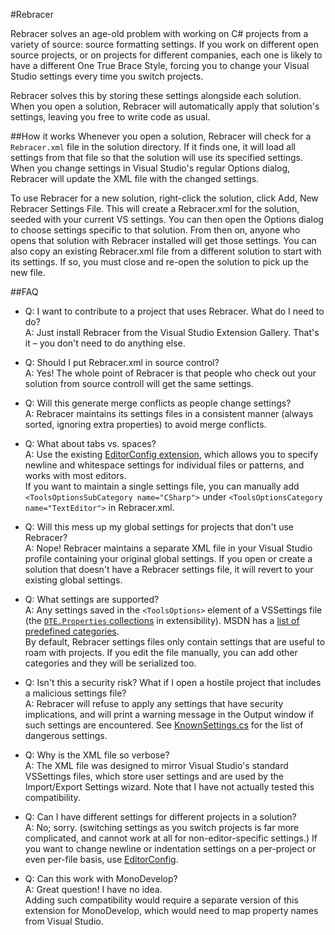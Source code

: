 #Rebracer

Rebracer solves an age-old problem with working on C# projects from a variety of source: source formatting settings.
If you work on different open source projects, or on projects for different companies, each one is likely to have a different One True Brace Style, forcing you to change your Visual Studio settings every time you switch projects.

Rebracer solves this by storing these settings alongside each solution.  When you open a solution, Rebracer will automatically apply that solution's settings, leaving you free to write code as usual.

##How it works
Whenever you open a solution, Rebracer will check for a `Rebracer.xml` file in the solution directory.  If it finds one, it will load all settings from that file so that the solution will use its specified settings.  When you change settings in Visual Studio's regular Options dialog, Rebracer will update the XML file with the changed settings. 

To use Rebracer for a new solution, right-click the solution, click Add, New Rebracer Settings File.  This will create a Rebracer.xml for the solution, seeded with your current VS settings.  You can then open the Options dialog to choose settings specific to that solution.  From then on, anyone who opens that solution with Rebracer installed will get those settings.  You can also copy an existing Rebracer.xml file from a different solution to start with its settings.  If so, you must close and re-open the solution to pick up the new file.

##FAQ
 - Q: I want to contribute to a project that uses Rebracer.  What do I need to do?  
   A: Just install Rebracer from the Visual Studio Extension Gallery.  That's it &ndash; you don't need to do anything else.

 - Q: Should I put Rebracer.xml in source control?  
   A: Yes!  The whole point of Rebracer is that people who check out your solution from source controll will get the same settings.  

 - Q: Will this generate merge conflicts as people change settings?  
   A: Rebracer maintains its settings files in a consistent manner (always sorted, ignoring extra properties) to avoid merge conflicts.

 - Q: What about tabs vs. spaces?  
   A: Use the existing [EditorConfig extension](http://visualstudiogallery.msdn.microsoft.com/c8bccfe2-650c-4b42-bc5c-845e21f96328), which allows you to specify newline and whitespace settings for individual files or patterns, and works with most editors.  
    If you want to maintain a single settings file, you can manually add `<ToolsOptionsSubCategory name="CSharp">` under `<ToolsOptionsCategory name="TextEditor">` in Rebracer.xml.

 - Q: Will this mess up my global settings for projects that don't use Rebracer?  
   A: Nope!  Rebracer maintains a separate XML file in your Visual Studio profile containing your original global settings.  If you open or create a solution that doesn't have a Rebracer settings file, it will revert to your existing global settings.

 - Q: What settings are supported?  
   A: Any settings saved in the `<ToolsOptions>` element of a VSSettings file (the [`DTE.Properties` collections](http://msdn.microsoft.com/en-us/library/ms165641.aspx) in extensibility).  MSDN has a [list of predefined categories](http://msdn.microsoft.com/en-us/library/ms165641.aspx).  
     By default, Rebracer settings files only contain settings that are useful to roam with projects.  If you edit the file manually, you can add other categories and they will be serialized too.

 - Q: Isn't this a security risk? What if I open a hostile project that includes a malicious settings file?  
   A: Rebracer will refuse to apply any settings that have security implications, and will print a warning message in the Output window if such settings are encountered.  See [KnownSettings.cs](Rebracer/Utilities/KnownSettings.cs) for the list of dangerous settings.

 - Q: Why is the XML file so verbose?  
   A: The XML file was designed to mirror Visual Studio's standard VSSettings files, which store user settings and are used by the Import/Export Settings wizard.  Note that I have not actually tested this compatibility.

 - Q: Can I have different settings for different projects in a solution?  
   A: No; sorry.  (switching settings as you switch projects is far more complicated, and cannot work at all for non-editor-specific settings.)  If you want to change newline or indentation settings on a per-project or even per-file basis, use [EditorConfig](http://editorconfig.org/).

 - Q: Can this work with MonoDevelop?  
   A: Great question! I have no idea.  
     Adding such compatibility would require a separate version of this extension for MonoDevelop, which would need to map property names from Visual Studio.
